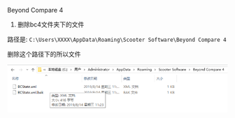 Beyond Compare 4



1. 删除bc4文件夹下的文件

路径是: `C:\Users\XXXX\AppData\Roaming\Scooter Software\Beyond Compare 4`

删除这个路径下的所以文件

![](https://raw.githubusercontent.com/wakasann/diarynote/master/draft/uploads/190814/20190814112535.png)